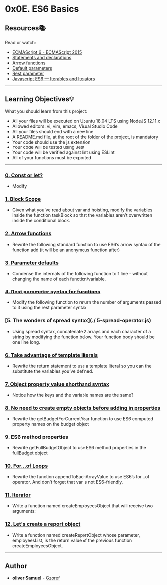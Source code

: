 # 0x0E. ES6 Basics

## Resources:books:
Read or watch:
* [ECMAScript 6 - ECMAScript 2015](https://intranet.hbtn.io/rltoken/xb8-jbZtHwJDYX6RDOBM5w)
* [Statements and declarations](https://intranet.hbtn.io/rltoken/AtYvlcC9-tnRj7sonlSSpA)
* [Arrow functions](https://intranet.hbtn.io/rltoken/MwaeOv5xOAFSVZgKy99JfA)
* [Default parameters](https://intranet.hbtn.io/rltoken/UMDDlt1fHOd_rf-eaL9CdA)
* [Rest parameter](https://intranet.hbtn.io/rltoken/saAaBn7WnBT2w-5bGp-BJQ)
* [Javascript ES6 — Iterables and Iterators](https://intranet.hbtn.io/rltoken/Yb9TrRjvROhVmKkAz5jfgg)

---
## Learning Objectives:bulb:
What you should learn from this project:

* All your files will be executed on Ubuntu 18.04 LTS using NodeJS 12.11.x
* Allowed editors: vi, vim, emacs, Visual Studio Code
* All your files should end with a new line
* A README.md file, at the root of the folder of the project, is mandatory
* Your code should use the js extension
* Your code will be tested using Jest
* Your code will be verified against lint using ESLint
* All of your functions must be exported

---

### [0. Const or let?](./0-constants.js)
* Modify


### [1. Block Scope](./1-block-scoped.js)
* Given what you’ve read about var and hoisting, modify the variables inside the function taskBlock so that the variables aren’t overwritten inside the conditional block.


### [2. Arrow functions](./2-arrow.js)
* Rewrite the following standard function to use ES6’s arrow syntax of the function add (it will be an anonymous function after)


### [3. Parameter defaults](./3-default-parameter.js)
* Condense the internals of the following function to 1 line - without changing the name of each function/variable. 


### [4. Rest parameter syntax for functions](./4-rest-parameter.js)
* Modify the following function to return the number of arguments passed to it using the rest parameter syntax


### [5. The wonders of spread syntax](./ 5-spread-operator.js)
* Using spread syntax, concatenate 2 arrays and each character of a string by modifying the function below. Your function body should be one line long.


### [6. Take advantage of template literals](./6-string-interpolation.js)
* Rewrite the return statement to use a template literal so you can the substitute the variables you’ve defined.


### [7. Object property value shorthand syntax](./7-getBudgetObject.js)
* Notice how the keys and the variable names are the same?


### [8. No need to create empty objects before adding in properties](./8-getBudgetCurrentYear.js)
* Rewrite the getBudgetForCurrentYear function to use ES6 computed property names on the budget object


### [9. ES6 method properties](./9-getFullBudget.js)
* Rewrite getFullBudgetObject to use ES6 method properties in the fullBudget object


### [10. For...of Loops](./10-loops.js)
* Rewrite the function appendToEachArrayValue to use ES6’s for...of operator. And don’t forget that var is not ES6-friendly.


### [11. Iterator](./11-createEmployeesObject.js)
* Write a function named createEmployeesObject that will receive two arguments:


### [12. Let's create a report object](./12-createReportObject.js)
* Write a function named createReportObject whose parameter, employeesList, is the return value of the previous function createEmployeesObject.

---

## Author
* **oliver Samuel** - [Gzoref](https://github.com/tecnophille)
